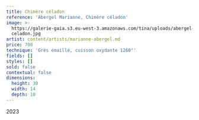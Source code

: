```yaml
---
title: Chimère céladon
reference: 'Abergel Marianne, Chimère céladon'
image: >-
  https://galerie-gaia.s3.eu-west-3.amazonaws.com/tina/uploads/abergel-marianne/galerie-gaia-abergel-mariane-chimere
  celadon.jpg
artist: content/artists/marianne-abergel.md
price: 700
technique: 'Grès émaillé, cuisson oxydante 1260°'
fields: []
styles: []
sold: false
contextual: false
dimensions:
  height: 30
  width: 14
  depth: 10
---
```


2023
